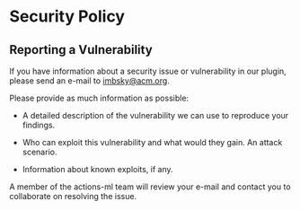 # Security Policy

## Reporting a Vulnerability

If you have information about a security issue or vulnerability in our plugin,
please send an e-mail to <imbsky@acm.org>.

Please provide as much information as possible:

- A detailed description of the vulnerability we can use to reproduce your
  findings.

- Who can exploit this vulnerability and what would they gain. An attack
  scenario.

- Information about known exploits, if any.

A member of the actions-ml team will review your e-mail and contact you to
collaborate on resolving the issue.
